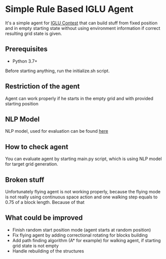 # Simple Rule Based IGLU Agent

It's a simple agent for [IGLU Contest](https://www.iglu-contest.net/) that can build stuff from 
fixed position and in empty starting state without using environment information 
if correct resulting grid state is given.

## Prerequisites
- Python 3.7+

Before starting anything, run the initialize.sh script.

## Restriction of the agent
Agent can work properly if he starts in the empty grid and with provided starting position

## NLP Model
NLP model, used for evaluation can be found [here](https://gitlab.aicrowd.com/aicrowd/challenges/iglu-challenge-2022/iglu-2022-rl-mhb-baseline/-/tree/master/agents/mhb_baseline/nlp_model) 

## How to check agent
You can evaluate agent by starting main.py script, which is using NLP model for target grid generation.

## Broken stuff
Unfortunately flying agent is not working properly, because the flying mode
is not really using continuous space action and one walking step equals to 0.75 of a block length.
Because of that 

## What could be improved
- Finish random start position mode (agent starts at random position)
- Fix flying agent by adding correctional rotating for blocks building
- Add path finding algorithm (A* for example) for walking agent, if 
starting grid state is not empty
- Handle rebuilding of the structures
